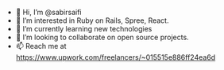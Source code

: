 - 👋 Hi, I’m @sabirsaifi
- 👀 I’m interested in Ruby on Rails, Spree, React.
- 🌱 I’m currently learning new technologies
- 💞️ I’m looking to collaborate on open source projects.
- 📫  Reach me at https://www.upwork.com/freelancers/~015515e886ff24ea6d

<!---
sabirsaifi/sabirsaifi is a ✨ special ✨ repository because its `README.md` (this file) appears on your GitHub profile.
You can click the Preview link to take a look at your changes.
--->
